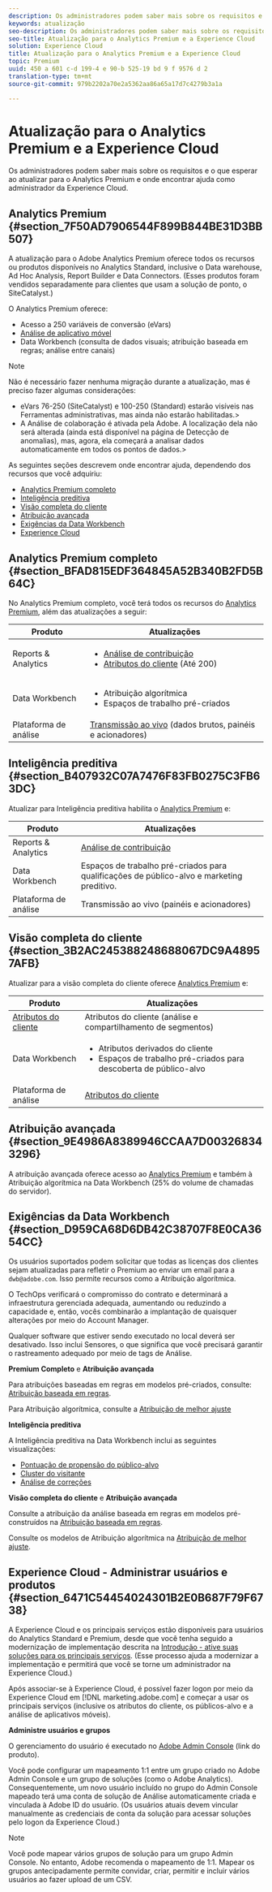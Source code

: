 ```yaml
---
description: Os administradores podem saber mais sobre os requisitos e o que esperar ao atualizar para o Analytics Premium e onde encontrar ajuda como administrador da Experience Cloud.
keywords: atualização
seo-description: Os administradores podem saber mais sobre os requisitos e o que esperar ao atualizar para o Analytics Premium e onde encontrar ajuda como administrador da Experience Cloud.
seo-title: Atualização para o Analytics Premium e a Experience Cloud
solution: Experience Cloud
title: Atualização para o Analytics Premium e a Experience Cloud
topic: Premium
uuid: 450 a 601 c-d 199-4 e 90-b 525-19 bd 9 f 9576 d 2
translation-type: tm+mt
source-git-commit: 979b2202a70e2a5362aa86a65a17d7c4279b3a1a

---
```



# Atualização para o Analytics Premium e a Experience Cloud

Os administradores podem saber mais sobre os requisitos e o que esperar ao atualizar para o Analytics Premium e onde encontrar ajuda como administrador da Experience Cloud.


## Analytics Premium {#section_7F50AD7906544F899B844BE31D3BB507}

A atualização para o Adobe Analytics Premium oferece todos os recursos ou produtos disponíveis no Analytics Standard, inclusive o Data warehouse, Ad Hoc Analysis, Report Builder e Data Connectors. (Esses produtos foram vendidos separadamente para clientes que usam a solução de ponto, o SiteCatalyst.)

O Analytics Premium oferece:

* Acesso a 250 variáveis de conversão (eVars)
* [Análise de aplicativo móvel](https://marketing.adobe.com/resources/help/en_US/mobile/)
* Data Workbench (consulta de dados visuais; atribuição baseada em regras; análise entre canais)



>[!NOTE]
>
>Não é necessário fazer nenhuma migração durante a atualização, mas é preciso fazer algumas considerações:
>
>* eVars 76-250 (SiteCatalyst) e 100-250 (Standard) estarão visíveis nas Ferramentas administrativas, mas ainda não estarão habilitadas.&gt;
>* A Análise de colaboração é ativada pela Adobe. A localização dela não será alterada (ainda está disponível na página de Detecção de anomalias), mas, agora, ela começará a analisar dados automaticamente em todos os pontos de dados.&gt;


As seguintes seções descrevem onde encontrar ajuda, dependendo dos recursos que você adquiriu:

* [Analytics Premium completo](../admin-getting-started/upgrade-to-analytics-premium.md#section_BFAD815EDF364845A52B340B2FD5B64C)
* [Inteligência preditiva](../admin-getting-started/upgrade-to-analytics-premium.md#section_B407932C07A7476F83FB0275C3FB63DC)
* [Visão completa do cliente](../admin-getting-started/upgrade-to-analytics-premium.md#section_3B2AC245388248688067DC9A48957AFB)
* [Atribuição avançada](../admin-getting-started/upgrade-to-analytics-premium.md#section_9E4986A8389946CCAA7D003268343296)
* [Exigências da Data Workbench](../admin-getting-started/upgrade-to-analytics-premium.md#section_D959CA68D6DB42C38707F8E0CA3654CC)
* [Experience Cloud](../admin-getting-started/upgrade-to-analytics-premium.md#section_6471C54454024301B2E0B687F79F6738)



## Analytics Premium completo {#section_BFAD815EDF364845A52B340B2FD5B64C}

No Analytics Premium completo, você terá todos os recursos do [Analytics Premium](../admin-getting-started/upgrade-to-analytics-premium.md#section_7F50AD7906544F899B844BE31D3BB507), além das atualizações a seguir:

| Produto | Atualizações |
|--- |--- |
| Reports &amp; Analytics | <ul><li>[Análise de contribuição](https://marketing.adobe.com/resources/help/en_US/analytics/contribution/)</li><li>[Atributos do cliente](../attributes/attributes.md#concept_ACFEE7C8B8E94875BA0825CDF4913AF1) (Até 200)</li></ul> |
| Data Workbench | <ul><li>Atribuição algorítmica</li><li>Espaços de trabalho pré-criados</li></ul> |
| Plataforma de análise | [Transmissão ao vivo](https://marketing.adobe.com/developer/documentation/analytics-live-stream/overview-1) (dados brutos, painéis e acionadores) |


## Inteligência preditiva {#section_B407932C07A7476F83FB0275C3FB63DC}

Atualizar para Inteligência preditiva habilita o [Analytics Premium](../admin-getting-started/upgrade-to-analytics-premium.md#section_7F50AD7906544F899B844BE31D3BB507) e:

| Produto | Atualizações |
|---|---|
| Reports &amp; Analytics | [Análise de contribuição](https://marketing.adobe.com/resources/help/en_US/analytics/contribution/) |
| Data Workbench | Espaços de trabalho pré-criados para qualificações de público-alvo e marketing preditivo. |
| Plataforma de análise | Transmissão ao vivo (painéis e acionadores) |


## Visão completa do cliente {#section_3B2AC245388248688067DC9A48957AFB}

Atualizar para a visão completa do cliente oferece [Analytics Premium](../admin-getting-started/upgrade-to-analytics-premium.md#section_7F50AD7906544F899B844BE31D3BB507) e:

| Produto | Atualizações |
|--- |--- |
| [Atributos do cliente](../attributes/attributes.md) | Atributos do cliente (análise e compartilhamento de segmentos) |
| Data Workbench | <ul><li>Atributos derivados do cliente</li><li>Espaços de trabalho pré-criados para descoberta de público-alvo</li></ul> |
| Plataforma de análise | [Atributos do cliente](../attributes/attributes.md) |


## Atribuição avançada {#section_9E4986A8389946CCAA7D003268343296}

A atribuição avançada oferece acesso ao [Analytics Premium](../admin-getting-started/upgrade-to-analytics-premium.md#section_7F50AD7906544F899B844BE31D3BB507) e também à Atribuição algorítmica na Data Workbench (25% do volume de chamadas do servidor).

## Exigências da Data Workbench {#section_D959CA68D6DB42C38707F8E0CA3654CC}

Os usuários suportados podem solicitar que todas as licenças dos clientes sejam atualizadas para refletir o Premium ao enviar um email para a `dwb@adobe.com`. Isso permite recursos como a Atribuição algorítmica.

O TechOps verificará o compromisso do contrato e determinará a infraestrutura gerenciada adequada, aumentando ou reduzindo a capacidade e, então, vocês combinarão a implantação de quaisquer alterações por meio do Account Manager.

Qualquer software que estiver sendo executado no local deverá ser desativado. Isso inclui Sensores, o que significa que você precisará garantir o rastreamento adequado por meio de tags de Análise.

**Premium Completo** e **Atribuição avançada**

Para atribuições baseadas em regras em modelos pré-criados, consulte: [Atribuição baseada em regras](https://marketing.adobe.com/resources/help/en_US/insight/client/?f=c_rules_attrib).

Para Atribuição algorítmica, consulte a [Atribuição de melhor ajuste](https://marketing.adobe.com/resources/help/en_US/insight/client/?f=c_attrib_algorithmic)

**Inteligência preditiva**

A Inteligência preditiva na Data Workbench inclui as seguintes visualizações:

* [Pontuação de propensão do público-alvo](https://marketing.adobe.com/resources/help/en_US/insight/client/?f=c_visitor_propensity)
* [Cluster do visitante](https://marketing.adobe.com/resources/help/en_US/insight/client/?f=c_visitor_cluster)
* [Análise de correções](https://marketing.adobe.com/resources/help/en_US/insight/client/?f=c_correlation_analysis)


**Visão completa do cliente** e **Atribuição avançada**

Consulte a atribuição da análise baseada em regras em modelos pré-construídos na [Atribuição baseada em regras](https://marketing.adobe.com/resources/help/en_US/insight/client/?f=c_rules_attrib).

Consulte os modelos de Atribuição algorítmica na [Atribuição de melhor ajuste](https://marketing.adobe.com/resources/help/en_US/insight/client/?f=c_attrib_algorithmic).

## Experience Cloud - Administrar usuários e produtos {#section_6471C54454024301B2E0B687F79F6738}

A Experience Cloud e os principais serviços estão disponíveis para usuários do Analytics Standard e Premium, desde que você tenha seguido a modernização de implementação descrita na [Introdução - ative suas soluções para os principais serviços](../core-services/core-services.md#concept_07ED1D5C64234E77976E6D572E78FB9C). (Esse processo ajuda a modernizar a implementação e permitirá que você se torne um administrador na Experience Cloud.)

Após associar-se à Experience Cloud, é possível fazer logon por meio da Experience Cloud em [!DNL marketing.adobe.com] e começar a usar os principais serviços (inclusive os atributos do cliente, os públicos-alvo e a análise de aplicativos móveis).

**Administre usuários e grupos**

O gerenciamento do usuário é executado no [Adobe Admin Console](https://helpx.adobe.com/enterprise/help/aedash.html) (link do produto).

Você pode configurar um mapeamento 1:1 entre um grupo criado no Adobe Admin Console e um grupo de soluções (como o Adobe Analytics). Consequentemente, um novo usuário incluído no grupo do Admin Console mapeado terá uma conta de solução de Análise automaticamente criada e vinculada à Adobe ID do usuário. (Os usuários atuais devem vincular manualmente as credenciais de conta da solução para acessar soluções pelo logon da Experience Cloud.)


>[!NOTE]
>
>Você pode mapear vários grupos de solução para um grupo Admin Console. No entanto, Adobe recomenda o mapeamento de 1:1. Mapear os grupos antecipadamente permite convidar, criar, permitir e incluir vários usuários ao fazer upload de um CSV.

